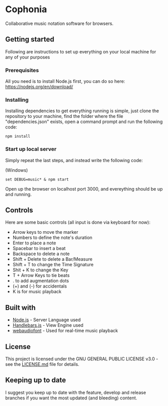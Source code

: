 # Cophonia
Collaborative music notation software for browsers.


## Getting started
Following are instructions to set up everything on your local machine for any of your purposes

### Prerequisites
All you need is to install Node.js first, you can do so here:
https://nodejs.org/en/download/

### Installing
Installing dependencies to get everything running is simple, just clone the repository to your machine, find the folder where the file "dependencies.json" exists, open a command prompt and run the following code:
```
npm install
```

### Start up local server
Simply repeat the last steps, and instead write the following code:

(Windows)
```
set DEBUG=music* & npm start
```

Open up the browser on localhost port 3000, and evereything should be up and running.

## Controls
Here are some basic controls (all input is done via keyboard for now):
* Arrow keys to move the marker
* Numbers to define the note's duration
* Enter to place a note
* Spacebar to insert a beat
* Backspace to delete a note
* Shift + Delete to delete a Bar/Measure
* Shift + T to change the Time Signature
* Shit + K to change the Key
* T + Arrow Keys to tie beats
* . to add augmentation dots
* (+) and (-) for accidentals
* K is for music playback

## Built with

* [Node.js](https://nodejs.org/en/) - Server Language used
* [Handlebars.js](https://handlebarsjs.com/) - View Engine used
* [webaudiofont](https://github.com/surikov/webaudiofont) - Used for real-time music playback

## License

This project is licensed under the GNU GENERAL PUBLIC LICENSE v3.0 - see the [LICENSE.md](LICENSE.md) file for details.

## Keeping up to date

I suggest you keep up to date with the feature, develop and release branches if you want the most updated (and bleeding) content.
